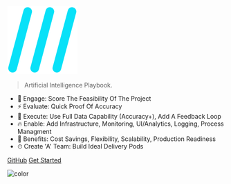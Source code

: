 <div class="netflix-logo">
  <div class="logo"></div>
</div>

![logo](assets/images/favicon_logo.png)

> Artificial Intelligence Playbook.

- 🚀 Engage: Score The Feasibility Of The Project
- ⚡️️ Evaluate: Quick Proof Of Accuracy
- 💎 Execute: Use Full Data Capability (Accuracy+), Add A Feedback Loop
- 🔥 Enable: Add Infrastructure, Monitoring, UI/Analytics, Logging, Process Managment
- 📼 Benefits: Cost Savings, Flexibility, Scalability, Production Readiness
- ⏱ Create 'A' Team: Build Ideal Delivery Pods

<div class="buttons">
  <a href="https://github.com/levanteq" target="_blank"><span>GitHub</span></a>
  <a href="#/README"><span>Get Started</span></a>
</div>

<!--[GitHub](https://github.com/levanteq)-->
<!--[Get Started](/README)-->

![color](#ffffff)
